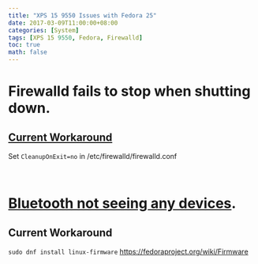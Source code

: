 ```yaml
---
title: "XPS 15 9550 Issues with Fedora 25"
date: 2017-03-09T11:00:00+08:00
categories: [System]
tags: [XPS 15 9550, Fedora, Firewalld]
toc: true
math: false
---
```


# Firewalld fails to stop when shutting down.


## [Current Workaround](https://bugzilla.redhat.com/show_bug.cgi?id=1397274)

Set `CleanupOnExit=no` in /etc/firewalld/firewalld.conf

<br>

# [Bluetooth not seeing any devices](http://fedoraproject.org/wiki/Fedora_Tested_Laptops:Dell_XPS_15_9550_FHD).

## Current Workaround

`sudo dnf install linux-firmware`
https://fedoraproject.org/wiki/Firmware
